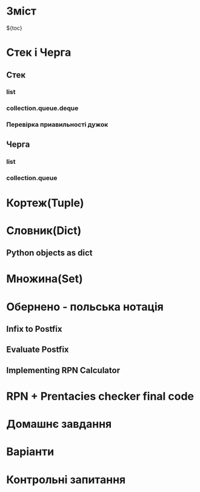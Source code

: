 # Зміст

${toc}

# Стек і Черга

## Стек

### list

### collection.queue.deque

### Перевірка приавильності дужок

## Черга

### list

### collection.queue

# Кортеж(Tuple)

# Словник(Dict)

## Python objects as dict

# Множина(Set)

# Обернено - польська нотація

## Infix to Postfix

## Evaluate Postfix

## Implementing RPN Calculator

# RPN + Prentacies checker final code

# Домашнє завдання

# Варіанти

# Контрольні запитання